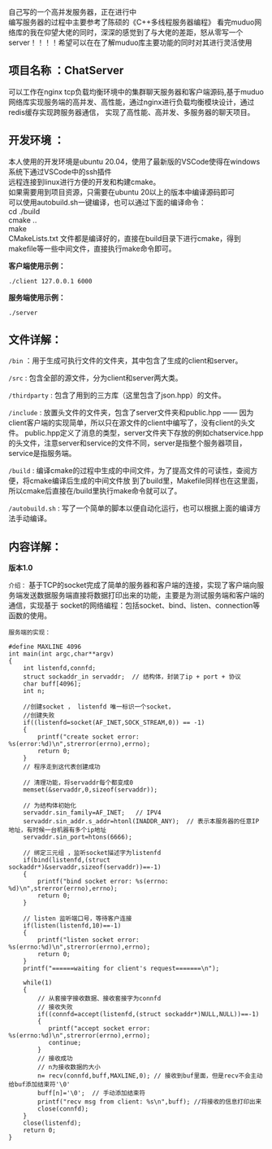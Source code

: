 自己写的一个高并发服务器，正在进行中<br>
编写服务器的过程中主要参考了陈硕的《C++多线程服务器编程》
看完muduo网络库的我在仰望大佬的同时，深深的感觉到了与大佬的差距，怒从零写一个server！！！！希望可以在在了解muduo库主要功能的同时对其进行灵活使用<br>

项目名称 ：ChatServer
-----

可以工作在nginx tcp负载均衡环境中的集群聊天服务器和客户端源码,基于muduo网络库实现服务端的高并发、高性能，通过nginx进行负载均衡模块设计，通过redis缓存实现跨服务器通信，
实现了高性能、高并发、多服务器的聊天项目。

开发环境 ：
-------

本人使用的开发环境是ubuntu 20.04，使用了最新版的VSCode使得在windows系统下通过VSCode中的ssh插件<br>
远程连接到linux进行方便的开发和构建cmake。<br>
如果需要用到项目资源，只需要在ubuntu 20以上的版本中编译源码即可 <br>
可以使用autobuild.sh一键编译，也可以通过下面的编译命令：<br>
cd ./build <br>
cmake .. <br>
make <br>
CMakeLists.txt 文件都是编译好的，直接在build目录下进行cmake，得到makefile等一些中间文件，直接执行make命令即可。<br>

**客户端使用示例：**<br>
```
./client 127.0.0.1 6000
```
**服务端使用示例：**<br>
```
./server
```


文件详解：
--------
`/bin`                                                             ：用于生成可执行文件的文件夹，其中包含了生成的client和server。


`/src`  :  包含全部的源文件，分为client和server两大类。


`/thirdparty` :  包含了用到的三方库（这里包含了json.hpp）的文件。


`/include`    :  放置头文件的文件夹，包含了server文件夹和public.hpp —— 因为client客户端的实现简单，所以只在源文件的client中编写了，没有client的头文件。
public.hpp定义了消息的类型，server文件夹下存放的例如chatservice.hpp的头文件，注意server和service的文件不同，server是指整个服务器项目，service是指服务端。
                   
                   
`/build`      :  编译cmake的过程中生成的中间文件，为了提高文件的可读性，查阅方便，将cmake编译后生成的中间文件放
                   到了build里，Makefile同样也在这里面，所以cmake后直接在/build里执行make命令就可以了。
                   
`/autobuild.sh` : 写了一个简单的脚本以便自动化运行，也可以根据上面的编译方法手动编译。

内容详解：
-------
**版本1.0**<br>

`介绍：` 基于TCP的socket完成了简单的服务器和客户端的连接，实现了客户端向服务端发送数据服务端直接将数据打印出来的功能，主要是为测试服务端和客户端的通信，实现基于
socket的网络编程：包括socket、bind、listen、connection等函数的使用。<br>

`服务端的实现：`

```
#define MAXLINE 4096
int main(int argc,char**argv)
{
    int listenfd,connfd;
    struct sockaddr_in servaddr;  // 结构体，封装了ip + port + 协议
    char buff[4096];
    int n;

    //创建socket ， listenfd 唯一标识一个socket，
    //创建失败
    if((listenfd=socket(AF_INET,SOCK_STREAM,0)) == -1)
    {
        printf("create socket error: %s(error:%d)\n",strerror(errno),errno);
        return 0;
    }
    // 程序走到这代表创建成功
    
    // 清理功能，将servaddr每个都变成0
    memset(&servaddr,0,sizeof(servaddr));
    
    // 为结构体初始化
    servaddr.sin_family=AF_INET;   // IPV4
    servaddr.sin_addr.s_addr=htonl(INADDR_ANY);  // 表示本服务器的任意IP地址，有时候一台机器有多个ip地址
    servaddr.sin_port=htons(6666);

    // 绑定三元组 ，监听socket描述字为listenfd
    if(bind(listenfd,(struct sockaddr*)&servaddr,sizeof(servaddr))==-1)
    {
        printf("bind socket error: %s(errno: %d)\n",strerror(errno),errno);
        return 0;
    }
    
    // listen 监听端口号，等待客户连接
    if(listen(listenfd,10)==-1)
    {
        printf("listen socket error: %s(errno:%d)\n",strerror(errno),errno);
        return 0;
    }
    printf("======waiting for client's request=======\n");
    
    while(1)
    {
        // 从套接字接收数据、接收套接字为connfd
        // 接收失败
        if((connfd=accept(listenfd,(struct sockaddr*)NULL,NULL))==-1)
        {
           printf("accept socket error: %s(errno:%d)\n",strerror(errno),errno);
           continue;
        }
        // 接收成功
        // n为接收数据的大小
        n= recv(connfd,buff,MAXLINE,0); // 接收到buf里面，但是recv不会主动给buf添加结束符'\0'
        buff[n]='\0';  // 手动添加结束符
        printf("recv msg from client: %s\n",buff); //将接收的信息打印出来
        close(connfd);
    }
    close(listenfd);
    return 0;
}
```
